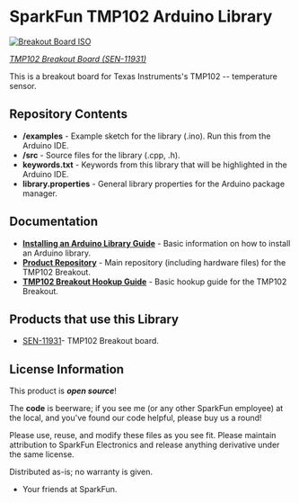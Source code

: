 SparkFun TMP102 Arduino Library
======================

[![Breakout Board ISO](https://cdn.sparkfun.com/assets/parts/1/0/5/9/3/13314-01a.jpg)](https://www.sparkfun.com/products/13314)

_[TMP102 Breakout Board (SEN-11931)](https://www.sparkfun.com/products/13314)_

This is a breakout board for Texas Instruments's TMP102 -- temperature sensor.

Repository Contents
-------------------
* **/examples** - Example sketch for the library (.ino). Run this from the Arduino IDE.
* **/src** - Source files for the library (.cpp, .h).
* **keywords.txt** - Keywords from this library that will be highlighted in the Arduino IDE.
* **library.properties** - General library properties for the Arduino package manager.

Documentation
--------------

* **[Installing an Arduino Library Guide](https://learn.sparkfun.com/tutorials/installing-an-arduino-library)** - Basic information on how to install an Arduino library.
* **[Product Repository](https://github.com/sparkfun/Digital_Temperature_Sensor_Breakout_-_TMP102)** - Main repository (including hardware files) for the TMP102 Breakout.
* **[TMP102 Breakout Hookup Guide](https://learn.sparkfun.com/tutorials/tmp102-digital-temperature-sensor-hookup-guide)** - Basic hookup guide for the TMP102 Breakout.

Products that use this Library
---------------------------------

* [SEN-11931](https://www.sparkfun.com/products/13314)- TMP102 Breakout board.


License Information
-------------------

This product is _**open source**_!

The **code** is beerware; if you see me (or any other SparkFun employee) at the local, and you've found our code helpful, please buy us a round!

Please use, reuse, and modify these files as you see fit. Please maintain attribution to SparkFun Electronics and release anything derivative under the same license.

Distributed as-is; no warranty is given.

- Your friends at SparkFun.
